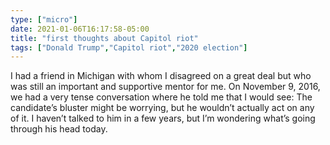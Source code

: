 ```yaml
---
type: ["micro"]
date: 2021-01-06T16:17:58-05:00
title: "first thoughts about Capitol riot"
tags: ["Donald Trump","Capitol riot","2020 election"]
---
```

I had a friend in Michigan with whom I disagreed on a great deal but who was still an important and supportive mentor for me. On November 9, 2016, we had a very tense conversation where he told me that I would see: The candidate’s bluster might be worrying, but he wouldn’t actually act on any of it. I haven’t talked to him in a few years, but I’m wondering what’s going through his head today.
